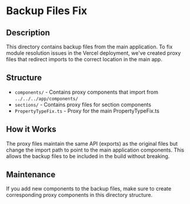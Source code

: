 # Backup Files Fix

## Description
This directory contains backup files from the main application. To fix module resolution issues in the Vercel deployment, we've created proxy files that redirect imports to the correct location in the main app.

## Structure
- `components/` - Contains proxy components that import from `../../../app/components/`
- `sections/` - Contains proxy files for section components
- `PropertyTypeFix.ts` - Proxy for the main PropertyTypeFix.ts

## How it Works
The proxy files maintain the same API (exports) as the original files but change the import path to point to the main application components. This allows the backup files to be included in the build without breaking.

## Maintenance
If you add new components to the backup files, make sure to create corresponding proxy components in this directory structure.
